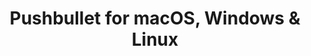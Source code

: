 ---
name: Pushbullet
url: 'https://www.pushbullet.com'
category: Productivity
title: 'Pushbullet for macOS, Windows & Linux'
key: pushbullet

---